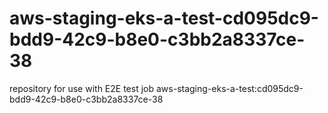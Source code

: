 # aws-staging-eks-a-test-cd095dc9-bdd9-42c9-b8e0-c3bb2a8337ce-38
repository for use with E2E test job aws-staging-eks-a-test:cd095dc9-bdd9-42c9-b8e0-c3bb2a8337ce-38
